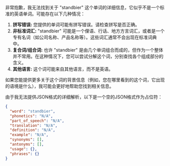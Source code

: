 非常抱歉，我无法找到关于 "standbier" 这个单词的详细信息，它似乎不是一个标准的英语单词。可能存在以下几种情况：

1.  **拼写错误:** 您提供的单词可能有拼写错误。请检查拼写是否正确。
2.  **非标准词汇:** "standbier" 可能是一个俚语、行话、地方方言词汇，或者是一个专有名词（如公司名称、产品名称等）。这些词汇通常不会出现在标准词典中。
3.  **复合词/组合词:** 也许 "standbier" 是由几个单词组合而成的，但作为一个整体并不常用。在这种情况下，您可以尝试分解这个词，分别查找各个组成部分的含义。
4.  **其他语言:** 这个词可能来自其他语言，而不是英语。

如果您能提供更多关于这个词的背景信息（例如，您在哪里看到的这个词，它出现的语境是什么），我可能会更好地帮助您找到相关信息。

由于我无法提供JSON格式的详细解析，以下是一个空的JSON格式作为占位符：

```json
{
  "word": "standbier",
  "phonetics": "N/A",
  "part_of_speech": "N/A",
  "translation": "N/A",
  "definition": "N/A",
  "example": "N/A",
  "synonyms": [],
  "antonyms": [],
  "usage": {},
  "phrases": {}
}
```
 